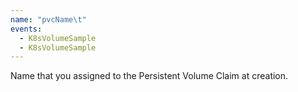 ```yaml
---
name: "pvcName\t"
events:
  - K8sVolumeSample
  - K8sVolumeSample
---
```


Name that you assigned to the Persistent Volume Claim at creation.